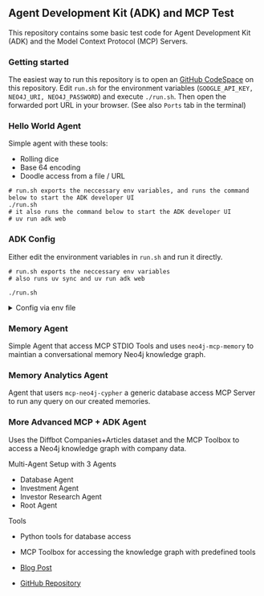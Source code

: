 ## Agent Development Kit (ADK) and MCP Test

This repository contains some basic test code for Agent Development Kit (ADK) and the Model Context Protocol (MCP) Servers.

### Getting started

The easiest way to run this repository is to open an [GitHub CodeSpace](https://codespaces.new/jexp/adk-mcp-test) on this repository.
Edit `run.sh` for the environment variables (`GOOGLE_API_KEY, NEO4J_URI, NEO4J_PASSWORD`) and execute `./run.sh`.
Then open the forwarded port URL in your browser. (See also `Ports` tab in the terminal)

### Hello World Agent

Simple agent with these tools:

* Rolling dice
* Base 64 encoding 
* Doodle access from a file / URL

```shell
# run.sh exports the neccessary env variables, and runs the command below to start the ADK developer UI
./run.sh
# it also runs the command below to start the ADK developer UI
# uv run adk web
```

### ADK Config

Either edit the environment variables in `run.sh` and run it directly.

```shell
# run.sh exports the neccessary env variables
# also runs uv sync and uv run adk web

./run.sh
```

<details>
  <summary>Config via env file</summary>
  
#### Config via env file

Or add a `neo4j-memory.env` with Database connection information and API keys:

```env
NEO4J_URI=bolt://localhost:7687
NEO4J_USERNAME=neo4j
NEO4J_PASSWORD=your_password
GOOGLE_API_KEY="the google api key"
# OPENAPI_API_KEY=your_openapi_key
# ANTHROPIC_API_KEY=your_anthropic_key
```

Then run the agent:

```shell
uv run adk web
```
</details>

### Memory Agent

Simple Agent that access MCP STDIO Tools and uses `neo4j-mcp-memory` to maintian a conversational memory Neo4j knowledge graph.

### Memory Analytics Agent

Agent that users `mcp-neo4j-cypher` a generic database access MCP Server to run any query on our created memories.

### More Advanced MCP + ADK Agent

Uses the Diffbot Companies+Articles dataset and the MCP Toolbox to access a Neo4j knowledge graph with company data.

Multi-Agent Setup with 3 Agents

* Database Agent
* Investment Agent
* Investor Research Agent
* Root Agent

Tools

* Python tools for database access
* MCP Toolbox for accessing the knowledge graph with predefined tools

* [Blog Post](https://www.googlecloudcommunity.com/gc/Cloud-Product-Articles/Using-Google-s-Agent-Development-Kit-ADK-with-MCP-Toolbox-and/ta-p/898512)
* [GitHub Repository](https://github.com/neo4j-examples/neo4j-gcp-vertex-ai-langchain/tree/main/neo4j-agent-development-kit-adk-companies)
